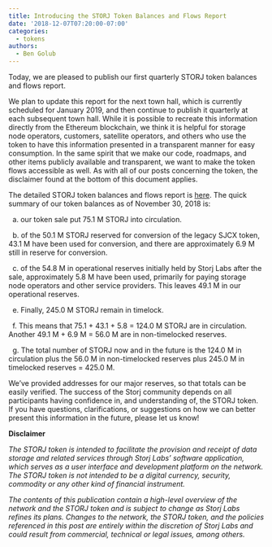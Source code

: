 ```yaml
---
title: Introducing the STORJ Token Balances and Flows Report
date: '2018-12-07T07:20:00-07:00'
categories:
  - tokens
authors:
  - Ben Golub
---
```

Today, we are pleased to publish our first quarterly STORJ token balances and flows report. 

We plan to update this report for the next town hall, which is currently scheduled for January 2019, and then continue to publish it quarterly at each subsequent town hall. While it is possible to recreate this information directly from the Ethereum blockchain, we think it is helpful for storage node operators, customers, satellite operators, and others who use the token to have this information presented in a transparent manner for easy consumption. In the same spirit that we make our code, roadmaps, and other items publicly available and transparent, we want to make the token flows accessible as well. As with all of our posts concerning the token, the disclaimer found at the bottom of this document applies.

The detailed STORJ token balances and flows report is [here](https://storj.io/blog/2018/12/storj-token-balances-and-flows-report-nov.-30-2018/). The quick summary of our token balances as of November 30, 2018 is: 


&nbsp; a. our token sale put 75.1 M STORJ into circulation. 

&nbsp; b. of the 50.1 M STORJ reserved for conversion of the legacy SJCX token, 43.1 M have been used for conversion, and there are approximately 6.9 M still in reserve for conversion. 

&nbsp; c. of the 54.8 M in operational reserves initially held by Storj Labs after the sale, approximately 5.8 M have been used, primarily for paying storage node operators and other service providers. This leaves 49.1 M in our operational reserves. 

&nbsp; e. Finally, 245.0 M STORJ remain in timelock. 

&nbsp; f. This means that 75.1 + 43.1 + 5.8 = 124.0 M STORJ are in circulation. Another 49.1 M + 6.9 M = 56.0 M are in non-timelocked reserves. 

&nbsp; g. The total number of STORJ now and in the future is the 124.0 M in circulation plus the 56.0 M in non-timelocked reserves plus 245.0 M in timelocked reserves = 425.0 M. 


We’ve provided addresses for our major reserves, so that totals can be easily verified. The success of the Storj community depends on all participants having confidence in, and understanding of, the STORJ token. If you have questions, clarifications, or suggestions on how we can better present this information in the future, please let us know!

**Disclaimer**

_The STORJ token is intended to facilitate the provision and receipt of data storage and related services through Storj Labs’ software application, which serves as a user interface and development platform on the network. The STORJ token is not intended to be a digital currency, security, commodity or any other kind of financial instrument._

_The contents of this publication contain a high-level overview of the network and the STORJ token and is subject to change as Storj Labs refines its plans. Changes to the network, the STORJ token, and the policies referenced in this post are entirely within the discretion of Storj Labs and could result from commercial, technical or legal issues, among others._
